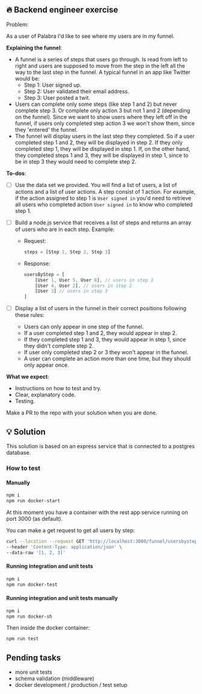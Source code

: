 ## 🔥 Backend engineer exercise


Problem:

As a user of Palabra I'd like to see where my users are in my funnel.

**Explaining the funnel**:

- A funnel is a series of steps that users go through. Is read from left to right and users are supposed to move from the step in the left all the way to the last step in the funnel. A typical funnel in an app like Twitter would be:
    - Step 1: User signed up.
    - Step 2: User validated their email address.
    - Step 3: User posted a twit.
- Users can complete only some steps (like step 1 and 2) but never complete step 3. Or complete only action 3 but not 1 and 2 (depending on the funnel). Since we want to show users where they left off in the funnel, if users only completed step action 3 we won't show them, since they 'entered' the funnel.
- The funnel will display users in the last step they completed. So if a user completed step 1 and 2, they will be displayed in step 2. If they only completed step 1, they will be displayed in step 1. If, on the other hand, they completed steps 1 and 3, they will be displayed in step 1, since to be in step 3 they would need to complete step 2.

**To-dos**:

- [ ]  Use the data set we provided. You will find a list of users, a list of actions and a list of user actions. A step consist of 1 action. For example, if the action assigned to step 1 is `User signed in` you'd need to retrieve all users who completed action `User signed in` to know who completed step 1.
- [ ]  Build a node.js service that receives a list of steps and returns an array of users who are in each step. Example:
    - Request:

        ```jsx
        steps = [Step 1, Step 2, Step 3]
        ```

    - Response:

        ```jsx
        usersByStep = [
        	[User 1, User 5, User 8], // users in step 1
        	[User 4, User 2], // users in step 2
        	[User 3] // users in step 3
        ]
        ```

- [ ]  Display a list of users in the funnel in their correct positions following these rules:
    - Users can only appear in one step of the funnel.
    - If a user completed step 1 and 2, they would appear in step 2.
    - If they completed step 1 and 3, they would appear in step 1, since they didn't complete step 2.
    - If user only completed step 2 or 3 they won't appear in the funnel.
    - A user can complete an action more than one time, but they should only appear once.

**What we expect**:

- Instructions on how to test and try.
- Clear, explanatory code.
- Testing.

Make a PR to the repo with your solution when you are done.

## 💡 Solution

This solution is based on an express service that is connected to a postgres database.

### How to test

#### Manually

```bash
npm i
npm run docker-start
```

At this moment you have a container with the rest app service running on port 3000 (as default).

You can make a get request to get all users by step:

```bash
curl --location --request GET 'http://localhost:3000/funnel/usersbystep' \
--header 'Content-Type: application/json' \
--data-raw '[1, 2, 3]'
```

#### Running integration and unit tests

```bash
npm i
npm run docker-test
```

#### Running integration and unit tests manually

```bash
npm i
npm run docker-sh
```

Then inside the docker container:
```bash
npm run test
```

## Pending tasks

- more unit tests
- schema validation (middleware)
- docker development / production / test  setup




